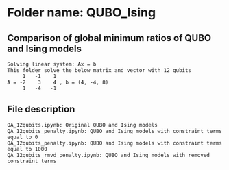 # Folder name: QUBO_Ising 
## Comparison of global minimum ratios of QUBO and Ising models
```
Solving linear system: Ax = b
This folder solve the below matrix and vector with 12 qubits
     1   -1    1
A = -2    3    4 , b = (4, -4, 8)
     1   -4   -1
```
## File description
```
QA_12qubits.ipynb: Original QUBO and Ising models
QA_12qubits_penalty.ipynb: QUBO and Ising models with constraint terms equal to 0
QA_12qubits_penalty.ipynb: QUBO and Ising models with constraint terms equal to 1000
QA_12qubits_rmvd_penalty.ipynb: QUBO and Ising models with removed constraint terms
```
